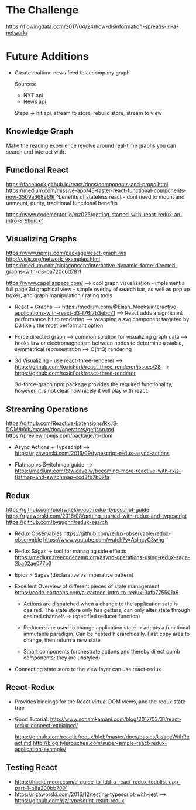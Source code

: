 # The Challenge
  https://flowingdata.com/2017/04/24/how-disinformation-spreads-in-a-network/

# Future Additions
  * Create realtime news feed to accompany graph

    Sources:
      - NYT api
      - News api

    Steps -> hit api, stream to store, rebuild store, stream to view  


## Knowledge Graph
  Make the reading experience revolve around real-time graphs you can search and interact with.

## Functional React
https://facebook.github.io/react/docs/components-and-props.html
https://medium.com/missive-app/45-faster-react-functional-components-now-3509a668e69f
^benefits of stateless react - dont need to mount and unmount, purity, traditional functional benefits

https://www.codementor.io/mz026/getting-started-with-react-redux-an-intro-8r6kurcxf

## Visualizing Graphs
https://www.npmjs.com/package/react-graph-vis
http://visjs.org/network_examples.html
https://medium.com/ninjaconcept/interactive-dynamic-force-directed-graphs-with-d3-da720c6d7811

https://www.capellaspace.com/
  --> cool graph visualization
    - implement a full page 3d graphical view
    - simple overlay of search bar, as well as pop up boxes, and graph manipulation / rating tools

* React + Graphs
  --> https://medium.com/@Elijah_Meeks/interactive-applications-with-react-d3-f76f7b3ebc71
  --> React adds a signficiant performance hit to rendering
  --> wrapping a svg component targeted by D3 likely the most performant option

* Force directed graph
  --> common solution for visualizing graph data
  --> hooks law or electromagnetism between nodes to determine a stable, symmetrical representation
  --> O(n^3) rendering

* 3d Visualizing - use react-three-renderer
  --> https://github.com/toxicFork/react-three-renderer/issues/28
  --> https://github.com/toxicFork/react-three-renderer

  3d-force-graph npm package provides the required functionality,
  however, it is not clear how nicely it will play with react.


## Streaming Operations
https://github.com/Reactive-Extensions/RxJS-DOM/blob/master/doc/operators/getjson.md
https://preview.npmjs.com/package/rx-dom

* Async Actions + Typescript
  --> https://rjzaworski.com/2016/09/typescript-redux-async-actions

* Flatmap vs Switchmap guide
  --> https://medium.com/@w.dave.w/becoming-more-reactive-with-rxjs-flatmap-and-switchmap-ccd3fb7b67fa  

## Redux
https://github.com/piotrwitek/react-redux-typescript-guide
https://rjzaworski.com/2016/08/getting-started-with-redux-and-typescript
https://github.com/bvaughn/redux-search

* Redux Observables
  https://github.com/redux-observable/redux-observable
  https://www.youtube.com/watch?v=AslncyG8whg

* Redux Sagas -> tool for managing side effects
    https://medium.freecodecamp.org/async-operations-using-redux-saga-2ba02ae077b3

* Epics > Sages    (declarative vs imperative pattern)

* Excellent Overview of different pieces of state management
  https://code-cartoons.com/a-cartoon-intro-to-redux-3afb775501a6

  * Actions
    are dispatched when a change to the application sate is desired.
      The state store only has getters, can only alter state through desired channels
        -> (specified reducer function)

  * Reducers
    are used to change application state -> adopts a functional immutable paradigm.
      Can be nested hierarchically. First copy area to change, then return a new state.

  * Smart components (orchestrate actions and thereby direct dumb components; they are unstyled)

* Connecting state store to the view layer
    can use react-redux

## React-Redux

  * Provides bindings for the React virtual DOM views, and the redux state tree
  * Good Tutorial: http://www.sohamkamani.com/blog/2017/03/31/react-redux-connect-explained/

    https://github.com/reactjs/redux/blob/master/docs/basics/UsageWithReact.md
    http://blog.tylerbuchea.com/super-simple-react-redux-application-example/

## Testing React
  * https://hackernoon.com/a-guide-to-tdd-a-react-redux-todolist-app-part-1-b8a200bb7091
  * https://rjzaworski.com/2016/12/testing-typescript-with-jest
      --> https://github.com/rjz/typescript-react-redux

